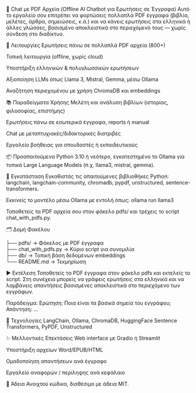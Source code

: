 🤖 Chat με PDF Αρχεία (Offline AI Chatbot για Ερωτήσεις σε Έγγραφα)
Αυτό το εργαλείο σου επιτρέπει να φορτώσεις πολλαπλά PDF έγγραφα (βιβλία, μελέτες, άρθρα, σημειώσεις, κ.ά.) και να κάνεις ερωτήσεις στα ελληνικά ή άλλες γλώσσες, βασισμένο αποκλειστικά στο περιεχόμενό τους — χωρίς σύνδεση στο διαδίκτυο.

🧠 Λειτουργίες
Ερωτήσεις πάνω σε πολλαπλά PDF αρχεία (800+)

Τοπική λειτουργία (offline, χωρίς cloud)

Υποστήριξη ελληνικών & πολυγλωσσικών ερωτήσεων

Αξιοποίηση LLMs όπως Llama 3, Mistral, Gemma, μέσω Ollama

Αναζήτηση περιεχομένου με χρήση ChromaDB και embeddings

📚 Παραδείγματα Χρήσης
Μελέτη και ανάλυση βιβλίων (ιστορίας, φιλοσοφίας, επιστήμης)

Ερωτήσεις πάνω σε εσωτερικά έγγραφα, reports ή manual

Chat με μεταπτυχιακές/διδακτορικές διατριβές

Εργαλείο βοήθειας για σπουδαστές ή εκπαιδευτικούς

📦 Προαπαιτούμενα
Python 3.10 ή νεότερο, εγκατεστημένο το Ollama για τοπικά Large Language Models (π.χ. llama3, mistral, gemma).

🔧 Εγκατάσταση
Εγκαθιστάς τις απαιτούμενες βιβλιοθήκες Python: langchain, langchain-community, chromadb, pypdf, unstructured, sentence-transformers.

Εκκινείς το μοντέλο μέσω Ollama με εντολή όπως: ollama run llama3

Τοποθετείς τα PDF αρχεία σου στον φάκελο pdfs/ και τρέχεις το script chat_with_pdfs.py.

🗂 Δομή Φακέλου



├── pdfs/                → Φάκελος με PDF έγγραφα  
├── chat_with_pdfs.py    → Κύριο script για συνομιλία  
├── db/                  → Τοπική βάση δεδομένων embeddings  
└── README.md            → Τεκμηρίωση

▶️ Εκτέλεση
Τοποθετείς τα PDF έγγραφα στον φάκελο pdfs και εκτελείς το script. Στη συνέχεια μπορείς να γράφεις ερωτήσεις στα ελληνικά και να λαμβάνεις απαντήσεις βασισμένες αποκλειστικά στο περιεχόμενο των εγγράφων.

Παράδειγμα:
Ερώτηση: Ποια είναι τα βασικά σημεία του εγγράφου;
Απάντηση: ...

📌 Τεχνολογίες
LangChain, Ollama, ChromaDB, HuggingFace Sentence Transformers, PyPDF, Unstructured

✨ Μελλοντικές Επεκτάσεις
Web interface με Gradio ή Streamlit

Υποστήριξη αρχείων Word/EPUB/HTML

Ομαδοποίηση απαντήσεων ανά έγγραφο

Εργαλείο αναφορών / περίληψης ανά κεφάλαιο

📝 Άδεια
Ανοιχτού κώδικα, διαθέσιμο με άδεια MIT.


